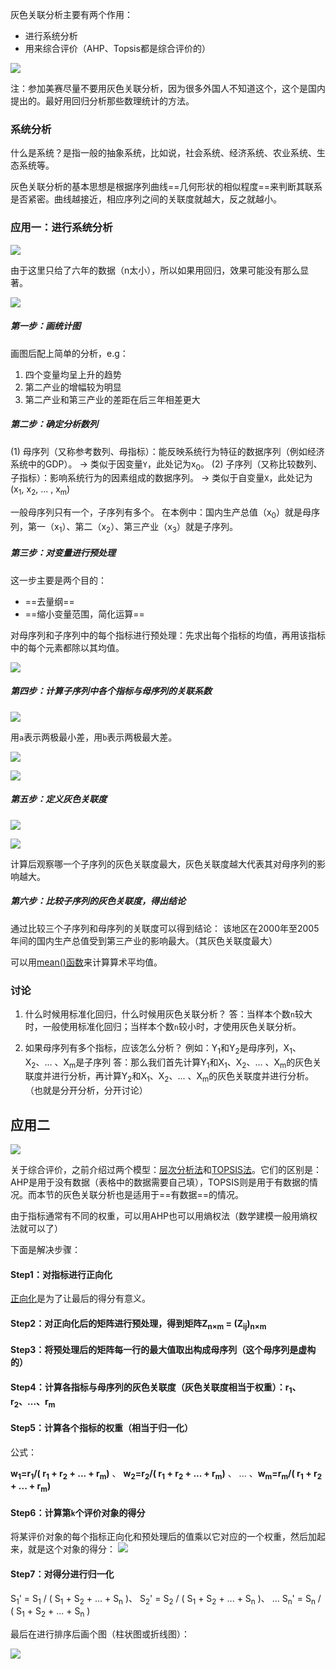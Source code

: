 灰色关联分析主要有两个作用：
- 进行系统分析
- 用来综合评价（AHP、Topsis都是综合评价的）

![](../../img/Pasted%20image%2020250817212132.png)

注：参加美赛尽量不要用灰色关联分析，因为很多外国人不知道这个，这个是国内提出的。最好用回归分析那些数理统计的方法。


### 系统分析

什么是系统？是指一般的抽象系统，比如说，社会系统、经济系统、农业系统、生态系统等。

灰色关联分析的基本思想是根据序列曲线==几何形状的相似程度==来判断其联系是否紧密。曲线越接近，相应序列之间的关联度就越大，反之就越小。


### 应用一：进行系统分析

![](../../img/Pasted%20image%2020250817201619.png)

由于这里只给了六年的数据（n太小），所以如果用回归，效果可能没有那么显著。

![](../../img/Pasted%20image%2020250817202532.png)

##### 第一步：画统计图

画图后配上简单的分析，e.g：
1. 四个变量均呈上升的趋势
2. 第二产业的增幅较为明显
3. 第二产业和第三产业的差距在后三年相差更大

##### 第二步：确定分析数列

(1) 母序列（又称参考数列、母指标）：能反映系统行为特征的数据序列（例如经济系统中的GDP）。 -> 类似于因变量`Y`，此处记为x<sub>0</sub>。
(2) 子序列（又称比较数列、子指标）：影响系统行为的因素组成的数据序列。 -> 类似于自变量`X`，此处记为(x<sub>1</sub>, x<sub>2</sub>, ... , x<sub>m</sub>)

一般母序列只有一个，子序列有多个。
在本例中：国内生产总值（x<sub>0</sub>）就是母序列，第一（x<sub>1</sub>）、第二（x<sub>2</sub>）、第三产业（x<sub>3</sub>）就是子序列。


##### 第三步：对变量进行预处理

这一步主要是两个目的：
- ==去量纲==
- ==缩小变量范围，简化运算==

对母序列和子序列中的每个指标进行预处理：先求出每个指标的均值，再用该指标中的每个元素都除以其均值。

![](../../img/Pasted%20image%2020250817203634.png)


##### 第四步：计算子序列中各个指标与母序列的关联系数

![](../../img/Pasted%20image%2020250817210536.png)

用`a`表示两极最小差，用`b`表示两极最大差。

![](../../img/Pasted%20image%2020250817210623.png)

![](../../img/Pasted%20image%2020250817211115.png)


##### 第五步：定义灰色关联度

![](../../img/Pasted%20image%2020250817211605.png)

![](../../img/Pasted%20image%2020250817210812.png)

计算后观察哪一个子序列的灰色关联度最大，灰色关联度越大代表其对母序列的影响越大。


##### 第六步：比较子序列的灰色关联度，得出结论

通过比较三个子序列和母序列的关联度可以得到结论：
该地区在2000年至2005年间的国内生产总值受到第三产业的影响最大。（其灰色关联度最大）


可以用[mean()函数](Matlab部分语法.md#mean()函数)来计算算术平均值。


### 讨论

1. 什么时候用标准化回归，什么时候用灰色关联分析？
答：当样本个数`n`较大时，一般使用标准化回归；当样本个数`n`较小时，才使用灰色关联分析。

2. 如果母序列有多个指标，应该怎么分析？
例如：Y<sub>1</sub>和Y<sub>2</sub>是母序列，X<sub>1</sub>、X<sub>2</sub>、... 、X<sub>m</sub>是子序列
答：那么我们首先计算Y<sub>1</sub>和X<sub>1</sub>、X<sub>2</sub>、... 、X<sub>m</sub>的灰色关联度并进行分析，再计算Y<sub>2</sub>和X<sub>1</sub>、X<sub>2</sub>、... 、X<sub>m</sub>的灰色关联度并进行分析。（也就是分开分析，分开讨论）



## 应用二

![](../../img/Pasted%20image%2020250817214308.png)

关于综合评价，之前介绍过两个模型：[层次分析法](层次分析法.md)和[TOPSIS法](TOPSIS法.md)。它们的区别是：AHP是用于没有数据（表格中的数据需要自己填），TOPSIS则是用于有数据的情况。而本节的灰色关联分析也是适用于==有数据==的情况。

由于指标通常有不同的权重，可以用AHP也可以用熵权法（数学建模一般用熵权法就可以了）

下面是解决步骤：

#### Step1：对指标进行正向化

[正向化](TOPSIS法.md#第一步：将原始矩阵正向化)是为了让最后的得分有意义。

#### Step2：对正向化后的矩阵进行预处理，得到矩阵Z<sub>n×m</sub> = (Z<sub>ij</sub>)<sub>n×m</sub>

#### Step3：将预处理后的矩阵每一行的最大值取出构成母序列（这个母序列是虚构的）

#### Step4：计算各指标与母序列的灰色关联度（灰色关联度相当于权重）：r<sub>1</sub>、r<sub>2</sub>、...、r<sub>m</sub>

#### Step5：计算各个指标的权重（相当于归一化）

公式：

**w<sub>1</sub>=r<sub>1</sub>/( r<sub>1</sub> + r<sub>2</sub> + ... + r<sub>m</sub>)** 、 **w<sub>2</sub>=r<sub>2</sub>/( r<sub>1</sub> + r<sub>2</sub> + ... + r<sub>m</sub>)** 、 ... 、**w<sub>m</sub>=r<sub>m</sub>/( r<sub>1</sub> + r<sub>2</sub> + ... + r<sub>m</sub>)** 

#### Step6：计算第`k`个评价对象的得分

将某评价对象的每个指标正向化和预处理后的值乘以它对应的一个权重，然后加起来，就是这个对象的得分：
![](../../img/Pasted%20image%2020250818095523.png)

#### Step7：对得分进行归一化

S<sub>1</sub>' = S<sub>1</sub> / ( S<sub>1</sub> + S<sub>2</sub> + ... + S<sub>n</sub> )、
S<sub>2</sub>' = S<sub>2</sub> / ( S<sub>1</sub> + S<sub>2</sub> + ... + S<sub>n</sub> )、
...
S<sub>n</sub>' = S<sub>n</sub> / ( S<sub>1</sub> + S<sub>2</sub> + ... + S<sub>n</sub> )


最后在进行排序后画个图（柱状图或折线图）：

![](../../img/Pasted%20image%2020250818100201.png)

